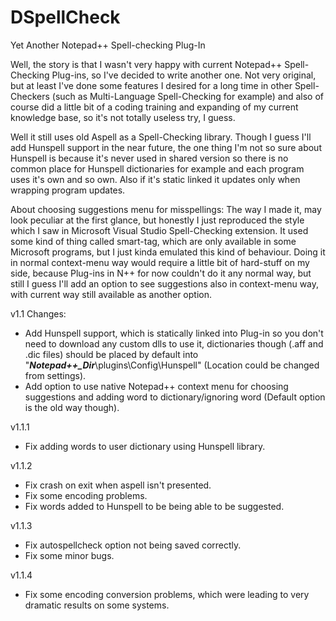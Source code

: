DSpellCheck
===========

Yet Another Notepad++ Spell-checking Plug-In

Well, the story is that I wasn't very happy with current Notepad++ Spell-Checking Plug-ins, so I've decided to write another one. Not very original, but at least I've done some features I desired for a long time in other Spell-Checkers (such as Multi-Language Spell-Checking for example) and also of course did a little bit of a coding training and expanding of my current knowledge base, so it's not totally useless try, I guess.

Well it still uses old Aspell as a Spell-Checking library. Though I guess I'll add Hunspell support in the near future, the one thing I'm not so sure about Hunspell is because it's never used in shared version so there is no common place for Hunspell dictionaries for example and each program uses it's own and so own. Also if it's static linked it updates only when wrapping program updates.

About choosing suggestions menu for misspellings: The way I made it, may look peculiar at the first glance, but honestly I just reproduced the style which I saw in Microsoft Visual Studio Spell-Checking extension. It used some kind of thing called smart-tag, which are only available in some Microsoft programs, but I just kinda emulated this kind of behaviour. Doing it in normal context-menu way would require a little bit of hard-stuff on my side, because Plug-ins in N++ for now couldn't do it any normal way, but still I guess I'll add an option to see suggestions also in context-menu way, with current way still available as another option.

v1.1 Changes:
* Add Hunspell support, which is statically linked into Plug-in so you don't need to download any custom dlls to use it, dictionaries though (.aff and .dic files) should be placed by default into "***Notepad++_Dir***\plugins\Config\Hunspell\" (Location could be changed from settings).
* Add option to use native Notepad++ context menu for choosing suggestions and adding word to dictionary/ignoring word (Default option is the old way though).

v1.1.1
* Fix adding words to user dictionary using Hunspell library.

v1.1.2
* Fix crash on exit when aspell isn't presented.
* Fix some encoding problems.
* Fix words added to Hunspell to be being able to be suggested.

v1.1.3
* Fix autospellcheck option not being saved correctly.
* Fix some minor bugs.

v1.1.4
* Fix some encoding conversion problems, which were leading to very dramatic results on some systems.
